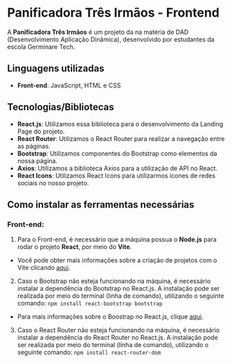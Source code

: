 # Panificadora Três Irmãos - Frontend

A **Panificadora Três Irmãos** é um projeto da na matéria de DAD (Desenvolvimento Aplicação Dinâmica), desenvolvido por estudantes da escola Germinare Tech.

## Linguagens utilizadas
- **Front-end**: JavaScript, HTML e CSS

## Tecnologias/Bibliotecas
- **React.js**: Utilizamos essa biblioteca para o desenvolvimento da Landing Page do projeto.
- **React Router**: Utilizamos o React Router para realizar a navegação entre as páginas.
- **Bootstrap**: Utilizamos componentes do Bootstrap como elementos da nossa página.
- **Axios**: Utilizamos a biblioteca Axios para a utilização de API no React.
- **React Icons**: Utilizamos React Icons para utilizarmos ícones de redes sociais no nosso projeto.

## Como instalar as ferramentas necessárias

### Front-end:
1. Para o Front-end, é necessário que a máquina possua o **Node.js** para rodar o projeto **React**, por meio do **Vite**.
- Você pode obter mais informações sobre a criação de projetos com o Vite clicando [aqui](https://pt.vite.dev/guide/).
2. Caso o Bootstrap não esteja funcionando na máquina, é necessário instalar a dependência do Bootstrap no React.js. A instalação pode ser realizada por meio do terminal (linha de comando), utilizando o seguinte comando:
```npm install react-bootstrap bootstrap```
- Para mais informações sobre o Boostrap no React.js, clique [aqui](https://react-bootstrap.netlify.app/docs/getting-started/introduction).
3. Caso o React Router não esteja funcionando na máquina, é necessário instalar a dependência do React Router no React.js. A instalação pode ser realizada por meio do terminal (linha de comando), utilizando o seguinte comando:
```npm install react-router-dom```
